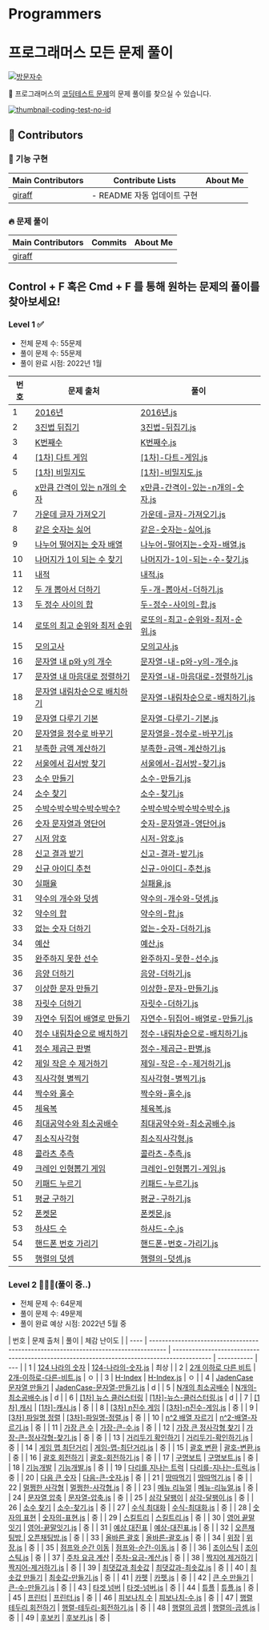 # Programmers

# 프로그래머스 모든 문제 풀이

[![방문자수](<https://hits.seeyoufarm.com/api/count/incr/badge.svg?url=https://github.com/giraff/datastructure_algorithm&count_bg=%2379C83D&title_bg=%23555555&icon=&icon_color=%23E7E7E7&title=방문자수(Today/Total)&edge_flat=true>)](https://github.com/giraff)

🌱 프로그래머스의 [코딩테스트 문제](https://programmers.co.kr/learn/challenges?tab=all_challenges)의 문제 풀이를 찾으실 수 있습니다.

[![thumbnail-coding-test-no-id](https://user-images.githubusercontent.com/54318460/158711288-5fbd903f-d3b6-4d56-bd1f-9e5946d67d0a.png)
](https://github.com/codeisneverodd/programmers-coding-test/)

## 🌟 Contributors

### 🧪 기능 구현

| Main Contributors                   | Contribute Lists            | About Me |
| ----------------------------------- | --------------------------- | -------- |
| [giraff](https://github.com/giraff) | - README 자동 업데이트 구현 |          |

### 🔥 문제 풀이

| Main Contributors                   | Commits | About Me |
| ----------------------------------- | ------- | -------- |
| [giraff](https://github.com/giraff) |         |          |

## Control + F 혹은 Cmd + F 를 통해 원하는 문제의 풀이를 찾아보세요!

### Level 1 ✅

- 전체 문제 수: 55문제
- 풀이 문제 수: 55문제
- 풀이 완료 시점: 2022년 1월

| 번호 | 문제 출처                                                                                | 풀이                                                                                               |
| ---- | ---------------------------------------------------------------------------------------- | -------------------------------------------------------------------------------------------------- |
| 1    | [2016년](https://programmers.co.kr/learn/courses/30/lessons/12901)                       | [2016년.js](https://github.com/giraff)                                                             |
| 2    | [3진법 뒤집기](https://programmers.co.kr/learn/courses/30/lessons/68935)                 | [3진법-뒤집기.js](https://github.com/giraff)                                                       |
| 3    | [K번째수](https://programmers.co.kr/learn/courses/30/lessons/42748)                      | [K번째수.js](https://github.com/giraff)                                                            |
| 4    | [[1차] 다트 게임](https://programmers.co.kr/learn/courses/30/lessons/17682)              | [[1차]-다트-게임.js](https://github.com/giraff)                                                    |
| 5    | [[1차] 비밀지도](https://programmers.co.kr/learn/courses/30/lessons/17681)               | [[1차]-비밀지도.js](https://github.com/giraff)                                                     |
| 6    | [x만큼 간격이 있는 n개의 숫자](https://programmers.co.kr/learn/courses/30/lessons/12954) | [x만큼-간격이-있는-n개의-숫자.js](https://github.com/giraff)                                       |
| 7    | [가운데 글자 가져오기](https://programmers.co.kr/learn/courses/30/lessons/12903)         | [가운데-글자-가져오기.js](https://github.com/giraff)                                               |
| 8    | [같은 숫자는 싫어](https://programmers.co.kr/learn/courses/30/lessons/12906)             | [같은-숫자는-싫어.js](https://github.com/giraff)                                                   |
| 9    | [나누어 떨어지는 숫자 배열](https://programmers.co.kr/learn/courses/30/lessons/12910)    | [나누어-떨어지는-숫자-배열.js](https://github.com/giraff)                                          |
| 10   | [나머지가 1이 되는 수 찾기](https://programmers.co.kr/learn/courses/30/lessons/87389)    | [나머지가-1이-되는-수-찾기.js](https://github.com/giraff)                                          |
| 11   | [내적](https://programmers.co.kr/learn/courses/30/lessons/70128)                         | [내적.js](https://github.com/giraff)                                                               |
| 12   | [두 개 뽑아서 더하기](https://programmers.co.kr/learn/courses/30/lessons/68644)          | [두-개-뽑아서-더하기.js](https://github.com/giraff)                                                |
| 13   | [두 정수 사이의 합](https://programmers.co.kr/learn/courses/30/lessons/12912)            | [두-정수-사이의-합.js](https://github.com/giraff)                                                  |
| 14   | [로또의 최고 순위와 최저 순위](https://programmers.co.kr/learn/courses/30/lessons/77484) | [로또의-최고-순위와-최저-순위.js](https://github.com/giraff)                                       |
| 15   | [모의고사](https://programmers.co.kr/learn/courses/30/lessons/42840)                     | [모의고사.js](https://github.com/giraff)                                                           |
| 16   | [문자열 내 p와 y의 개수](https://programmers.co.kr/learn/courses/30/lessons/12916)       | [문자열-내-p와-y의-개수.js](https://github.com/giraff)                                             |
| 17   | [문자열 내 마음대로 정렬하기](https://programmers.co.kr/learn/courses/30/lessons/12915)  | [문자열-내-마음대로-정렬하기.js](https://github.com/giraff)                                        |
| 18   | [문자열 내림차순으로 배치하기](https://programmers.co.kr/learn/courses/30/lessons/12917) | [문자열-내림차순으로-배치하기.js](https://github.com/giraff)                                       |
| 19   | [문자열 다루기 기본](https://programmers.co.kr/learn/courses/30/lessons/12918)           | [문자열-다루기-기본.js](https://github.com/giraff)                                                 |
| 20   | [문자열을 정수로 바꾸기](https://programmers.co.kr/learn/courses/30/lessons/12925)       | [문자열을-정수로-바꾸기.js](https://github.com/giraff)                                             |
| 21   | [부족한 금액 계산하기](https://programmers.co.kr/learn/courses/30/lessons/82612)         | [부족한-금액-계산하기.js](https://github.com/giraff)                                               |
| 22   | [서울에서 김서방 찾기](https://programmers.co.kr/learn/courses/30/lessons/12919)         | [서울에서-김서방-찾기.js](https://github.com/giraff)                                               |
| 23   | [소수 만들기](https://programmers.co.kr/learn/courses/30/lessons/12977)                  | [소수-만들기.js](https://github.com/giraff)                                                        |
| 24   | [소수 찾기](https://programmers.co.kr/learn/courses/30/lessons/42839)                    | [소수-찾기.js](https://github.com/giraff)                                                          |
| 25   | [수박수박수박수박수박수?](https://programmers.co.kr/learn/courses/30/lessons/12922)      | [수박수박수박수박수박수.js](https://github.com/giraff)                                             |
| 26   | [숫자 문자열과 영단어](https://programmers.co.kr/learn/courses/30/lessons/81301)         | [숫자-문자열과-영단어.js](https://github.com/giraff)                                               |
| 27   | [시저 암호](https://programmers.co.kr/learn/courses/30/lessons/12926)                    | [시저-암호.js](https://github.com/giraff)                                                          |
| 28   | [신고 결과 받기](https://programmers.co.kr/learn/courses/30/lessons/92334)               | [신고-결과-받기.js](https://github.com/giraff)                                                     |
| 29   | [신규 아이디 추천](https://programmers.co.kr/learn/courses/30/lessons/72410)             | [신규-아이디-추천.js](https://github.com/giraff)                                                   |
| 30   | [실패율](https://programmers.co.kr/learn/courses/30/lessons/42889)                       | [실패율.js](https://github.com/giraff)                                                             |
| 31   | [약수의 개수와 덧셈](https://programmers.co.kr/learn/courses/30/lessons/77884)           | [약수의-개수와-덧셈.js](https://github.com/giraff)                                                 |
| 32   | [약수의 합](https://programmers.co.kr/learn/courses/30/lessons/12928)                    | [약수의-합.js](https://github.com/giraff)                                                          |
| 33   | [없는 숫자 더하기](https://programmers.co.kr/learn/courses/30/lessons/86051)             | [없는-숫자-더하기.js](https://github.com/giraff)                                                   |
| 34   | [예산](https://programmers.co.kr/learn/courses/30/lessons/12982)                         | [예산.js](https://github.com/giraff/level-1/예산.js)                                               |
| 35   | [완주하지 못한 선수](https://programmers.co.kr/learn/courses/30/lessons/42576)           | [완주하지-못한-선수.js](https://github.com/giraff/level-1/완주하지-못한-선수.js)                   |
| 36   | [음양 더하기](https://programmers.co.kr/learn/courses/30/lessons/76501)                  | [음양-더하기.js](https://github.com/giraff/level-1/음양-더하기.js)                                 |
| 37   | [이상한 문자 만들기](https://programmers.co.kr/learn/courses/30/lessons/12930)           | [이상한-문자-만들기.js](https://github.com/giraff/level-1/이상한-문자-만들기.js)                   |
| 38   | [자릿수 더하기](https://programmers.co.kr/learn/courses/30/lessons/12931)                | [자릿수-더하기.js](https://github.com/giraff/level-1/자릿수-더하기.js)                             |
| 39   | [자연수 뒤집어 배열로 만들기](https://programmers.co.kr/learn/courses/30/lessons/12932)  | [자연수-뒤집어-배열로-만들기.js](https://github.com/giraff/level-1/자연수-뒤집어-배열로-만들기.js) |
| 40   | [정수 내림차순으로 배치하기](https://programmers.co.kr/learn/courses/30/lessons/12933)   | [정수-내림차순으로-배치하기.js](https://github.com/giraff/level-1/정수-내림차순으로-배치하기.js)   |
| 41   | [정수 제곱근 판별](https://programmers.co.kr/learn/courses/30/lessons/12934)             | [정수-제곱근-판별.js](https://github.com/giraff/level-1/정수-제곱근-판별.js)                       |
| 42   | [제일 작은 수 제거하기](https://programmers.co.kr/learn/courses/30/lessons/12935)        | [제일-작은-수-제거하기.js](https://github.com/giraff/level-1/제일-작은-수-제거하기.js)             |
| 43   | [직사각형 별찍기](https://programmers.co.kr/learn/courses/30/lessons/12969)              | [직사각형-별찍기.js](https://github.com/giraff/level-1/직사각형-별찍기.js)                         |
| 44   | [짝수와 홀수](https://programmers.co.kr/learn/courses/30/lessons/12937)                  | [짝수와-홀수.js](https://github.com/giraff/level-1/짝수와-홀수.js)                                 |
| 45   | [체육복](https://programmers.co.kr/learn/courses/30/lessons/42862)                       | [체육복.js](https://github.com/giraff/level-1/체육복.js)                                           |
| 46   | [최대공약수와 최소공배수](https://programmers.co.kr/learn/courses/30/lessons/12940)      | [최대공약수와-최소공배수.js](https://github.com/giraff/level-1/최대공약수와-최소공배수.js)         |
| 47   | [최소직사각형](https://programmers.co.kr/learn/courses/30/lessons/86491)                 | [최소직사각형.js](https://github.com/giraff/level-1/최소직사각형.js)                               |
| 48   | [콜라츠 추측](https://programmers.co.kr/learn/courses/30/lessons/12943)                  | [콜라츠-추측.js](https://github.com/giraff/level-1/콜라츠-추측.js)                                 |
| 49   | [크레인 인형뽑기 게임](https://programmers.co.kr/learn/courses/30/lessons/64061)         | [크레인-인형뽑기-게임.js](https://github.com/giraff/level-1/크레인-인형뽑기-게임.js)               |
| 50   | [키패드 누르기](https://programmers.co.kr/learn/courses/30/lessons/67256)                | [키패드-누르기.js](https://github.com/giraff/level-1/키패드-누르기.js)                             |
| 51   | [평균 구하기](https://programmers.co.kr/learn/courses/30/lessons/12944)                  | [평균-구하기.js](https://github.com/giraff/level-1/평균-구하기.js)                                 |
| 52   | [폰켓몬](https://programmers.co.kr/learn/courses/30/lessons/1845)                        | [폰켓몬.js](https://github.com/giraff/level-1/폰켓몬.js)                                           |
| 53   | [하샤드 수](https://programmers.co.kr/learn/courses/30/lessons/12947)                    | [하샤드-수.js](https://github.com/giraff/level-1/하샤드-수.js)                                     |
| 54   | [핸드폰 번호 가리기](https://programmers.co.kr/learn/courses/30/lessons/12948)           | [핸드폰-번호-가리기.js](https://github.com/giraff/level-1/핸드폰-번호-가리기.js)                   |
| 55   | [행렬의 덧셈](https://programmers.co.kr/learn/courses/30/lessons/12950)                  | [행렬의-덧셈.js](https://github.com/giraff/level-1/행렬의-덧셈.js)                                 |

### Level 2 👨🏻‍💻(풀이 중..)

- 전체 문제 수: 64문제
- 풀이 문제 수: 49문제
- 풀이 완료 예상 시점: 2022년 5월 중

| 번호 | 문제 출처                                                                           | 풀이                                                                                       | 체감 난이도 |
| ---- | ----------------------------------------------------------------------------------- | ------------------------------------------------------------------------------------------ | ----------- | --- |
| 1    | [124 나라의 숫자](https://programmers.co.kr/learn/courses/30/lessons/12899)         | [124-나라의-숫자.js](https://github.com/giraff/level-2/124-나라의-숫자.js)                 | 최상        |
| 2    | [2개 이하로 다른 비트](https://programmers.co.kr/learn/courses/30/lessons/77885)    | [2개-이하로-다른-비트.js](https://github.com/giraff/level-2/2개-이하로-다른-비트.js)       | ㅇ          |
| 3    | [H-Index](https://programmers.co.kr/learn/courses/30/lessons/42747)                 | [H-Index.js](https://github.com/giraff/level-2/H-Index.js)                                 | ㅇ          |
| 4    | [JadenCase 문자열 만들기](https://programmers.co.kr/learn/courses/30/lessons/12951) | [JadenCase-문자열-만들기.js](https://github.com/giraff/level-2/JadenCase-문자열-만들기.js) | d           |
| 5    | [N개의 최소공배수](https://programmers.co.kr/learn/courses/30/lessons/12953)        | [N개의-최소공배수.js](https://github.com/giraff/level-2/N개의-최소공배수.js)               | d           |
| 6    | [[1차] 뉴스 클러스터링](https://programmers.co.kr/learn/courses/30/lessons/17677)   | [[1차]-뉴스-클러스터링.js](https://github.com/giraff/level-2/[1차]-뉴스-클러스터링.js)     | d           |
| 7    | [[1차] 캐시](https://programmers.co.kr/learn/courses/30/lessons/17680)              | [[1차]-캐시.js](https://github.com/giraff/level-2/[1차]-캐시.js)                           | 중          |
| 8    | [[3차] n진수 게임](https://programmers.co.kr/learn/courses/30/lessons/17687)        | [[3차]-n진수-게임.js](https://github.com/giraff/level-2/[3차]-n진수-게임.js)               | 중          |
| 9    | [[3차] 파일명 정렬](https://programmers.co.kr/learn/courses/30/lessons/17686)       | [[3차]-파일명-정렬.js](https://github.com/giraff/level-2/[3차]-파일명-정렬.js)             | 중          |
| 10   | [n^2 배열 자르기](https://programmers.co.kr/learn/courses/30/lessons/87390)         | [n^2-배열-자르기.js](https://github.com/giraff/level-2/n^2-배열-자르기.js)                 | 중          |
| 11   | [가장 큰 수](https://programmers.co.kr/learn/courses/30/lessons/42746)              | [가장-큰-수.js](https://github.com/giraff/level-2/가장-큰-수.js)                           | 중          |
| 12   | [가장 큰 정사각형 찾기](https://programmers.co.kr/learn/courses/30/lessons/12905)   | [가장-큰-정사각형-찾기.js](https://github.com/giraff/level-2/가장-큰-정사각형-찾기.js)     | 중          | 중  |
| 13   | [거리두기 확인하기](https://programmers.co.kr/learn/courses/30/lessons/81302)       | [거리두기-확인하기.js](https://github.com/giraff/level-2/거리두기-확인하기.js)             | 중          |
| 14   | [게임 맵 최단거리](https://programmers.co.kr/learn/courses/30/lessons/1844)         | [게임-맵-최단거리.js](https://github.com/giraff/level-2/게임-맵-최단거리.js)               | 중          |
| 15   | [괄호 변환](https://programmers.co.kr/learn/courses/30/lessons/60058)               | [괄호-변환.js](https://github.com/giraff/level-2/괄호-변환.js)                             | 중          |
| 16   | [괄호 회전하기](https://programmers.co.kr/learn/courses/30/lessons/76502)           | [괄호-회전하기.js](https://github.com/giraff/level-2/괄호-회전하기.js)                     | 중          |
| 17   | [구명보트](https://programmers.co.kr/learn/courses/30/lessons/42885)                | [구명보트.js](https://github.com/giraff/level-2/구명보트.js)                               | 중          |
| 18   | [기능개발](https://programmers.co.kr/learn/courses/30/lessons/42586)                | [기능개발.js](https://github.com/giraff/level-2/기능개발.js)                               | 중          |
| 19   | [다리를 지나는 트럭](https://programmers.co.kr/learn/courses/30/lessons/42583)      | [다리를-지나는-트럭.js](https://github.com/giraff/level-2/다리를-지나는-트럭.js)           | 중          |
| 20   | [다음 큰 숫자](https://programmers.co.kr/learn/courses/30/lessons/12911)            | [다음-큰-숫자.js](https://github.com/giraff/level-2/다음-큰-숫자.js)                       | 중          |
| 21   | [땅따먹기](https://programmers.co.kr/learn/courses/30/lessons/12913)                | [땅따먹기.js](https://github.com/giraff/level-2/땅따먹기.js)                               | 중          |
| 22   | [멀쩡한 사각형](https://programmers.co.kr/learn/courses/30/lessons/62048)           | [멀쩡한-사각형.js](https://github.com/giraff/level-2/멀쩡한-사각형.js)                     | 중          |
| 23   | [메뉴 리뉴얼](https://programmers.co.kr/learn/courses/30/lessons/72411)             | [메뉴-리뉴얼.js](https://github.com/giraff/level-2/메뉴-리뉴얼.js)                         | 중          |
| 24   | [문자열 압축](https://programmers.co.kr/learn/courses/30/lessons/60057)             | [문자열-압축.js](https://github.com/giraff/level-2/문자열-압축.js)                         | 중          |
| 25   | [삼각 달팽이](https://programmers.co.kr/learn/courses/30/lessons/68645)             | [삼각-달팽이.js](https://github.com/giraff/level-2/삼각-달팽이.js)                         | 중          |
| 26   | [소수 찾기](https://programmers.co.kr/learn/courses/30/lessons/42839)               | [소수-찾기.js](https://github.com/giraff/level-2/소수-찾기.js)                             | 중          |
| 27   | [수식 최대화](https://programmers.co.kr/learn/courses/30/lessons/67257)             | [수식-최대화.js](https://github.com/giraff/level-2/수식-최대화.js)                         | 중          |
| 28   | [숫자의 표현](https://programmers.co.kr/learn/courses/30/lessons/12924)             | [숫자의-표현.js](https://github.com/giraff/level-2/숫자의-표현.js)                         | 중          |
| 29   | [스킬트리](https://programmers.co.kr/learn/courses/30/lessons/49993)                | [스킬트리.js](https://github.com/giraff/level-2/스킬트리.js)                               | 중          |
| 30   | [영어 끝말잇기](https://programmers.co.kr/learn/courses/30/lessons/12981)           | [영어-끝말잇기.js](https://github.com/giraff/level-2/영어-끝말잇기.js)                     | 중          |
| 31   | [예상 대진표](https://programmers.co.kr/learn/courses/30/lessons/12985)             | [예상-대진표.js](https://github.com/giraff/level-2/예상-대진표.js)                         | 중          |
| 32   | [오픈채팅방 ](https://programmers.co.kr/learn/courses/30/lessons/42888)             | [오픈채팅방.js](https://github.com/giraff/level-2/오픈채팅방.js)                           | 중          |
| 33   | [올바른 괄호](https://programmers.co.kr/learn/courses/30/lessons/12909)             | [올바른-괄호.js](https://github.com/giraff/level-2/올바른-괄호.js)                         | 중          |
| 34   | [위장](https://programmers.co.kr/learn/courses/30/lessons/42578)                    | [위장.js](https://github.com/giraff/level-2/위장.js)                                       | 중          |
| 35   | [점프와 순간 이동](https://programmers.co.kr/learn/courses/30/lessons/12980)        | [점프와-순간-이동.js](https://github.com/giraff/level-2/점프와-순간-이동.js)               | 중          |
| 36   | [조이스틱](https://programmers.co.kr/learn/courses/30/lessons/42860)                | [조이스틱.js](https://github.com/giraff/level-2/조이스틱.js)                               | 중          |
| 37   | [주차 요금 계산](https://programmers.co.kr/learn/courses/30/lessons/92341)          | [주차-요금-계산.js](https://github.com/giraff/level-2/주차-요금-계산.js)                   | 중          |
| 38   | [짝지어 제거하기](https://programmers.co.kr/learn/courses/30/lessons/12973)         | [짝지어-제거하기.js](https://github.com/giraff/level-2/짝지어-제거하기.js)                 | 중          |
| 39   | [최댓값과 최솟값](https://programmers.co.kr/learn/courses/30/lessons/12939)         | [최댓값과-최솟값.js](https://github.com/giraff/level-2/최댓값과-최솟값.js)                 | 중          |
| 40   | [최솟값 만들기](https://programmers.co.kr/learn/courses/30/lessons/12941)           | [최솟값-만들기.js](https://github.com/giraff/level-2/최솟값-만들기.js)                     | 중          |
| 41   | [카펫](https://programmers.co.kr/learn/courses/30/lessons/42842)                    | [카펫.js](https://github.com/giraff/level-2/카펫.js)                                       | 중          |
| 42   | [큰 수 만들기](https://programmers.co.kr/learn/courses/30/lessons/42883)            | [큰-수-만들기.js](https://github.com/giraff/level-2/큰-수-만들기.js)                       | 중          |
| 43   | [타겟 넘버](https://programmers.co.kr/learn/courses/30/lessons/43165)               | [타겟-넘버.js](https://github.com/giraff/level-2/타겟-넘버.js)                             | 중          |
| 44   | [튜플](https://programmers.co.kr/learn/courses/30/lessons/64065)                    | [튜플.js](https://github.com/giraff/level-2/튜플.js)                                       | 중          |
| 45   | [프린터](https://programmers.co.kr/learn/courses/30/lessons/42587)                  | [프린터.js](https://github.com/giraff/level-2/프린터.js)                                   | 중          |
| 46   | [피보나치 수](https://programmers.co.kr/learn/courses/30/lessons/12945)             | [피보나치-수.js](https://github.com/giraff/level-2/피보나치-수.js)                         | 중          |
| 47   | [행렬 테두리 회전하기](https://programmers.co.kr/learn/courses/30/lessons/77485)    | [행렬-테두리-회전하기.js](https://github.com/giraff/level-2/행렬-테두리-회전하기.js)       | 중          |
| 48   | [행렬의 곱셈](https://programmers.co.kr/learn/courses/30/lessons/12949)             | [행렬의-곱셈.js](https://github.com/giraff/level-2/행렬의-곱셈.js)                         | 중          |
| 49   | [후보키](https://programmers.co.kr/learn/courses/30/lessons/42890)                  | [후보키.js](https://github.com/giraff/level-2/후보키.js)                                   | 중          |
